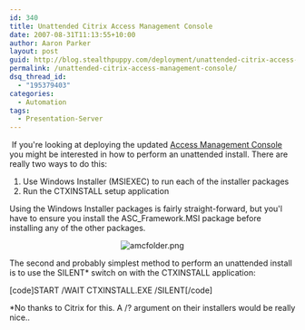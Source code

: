 ```yaml
---
id: 340
title: Unattended Citrix Access Management Console
date: 2007-08-31T11:13:55+10:00
author: Aaron Parker
layout: post
guid: http://blog.stealthpuppy.com/deployment/unattended-citrix-access-management-console
permalink: /unattended-citrix-access-management-console/
dsq_thread_id:
  - "195379403"
categories:
  - Automation
tags:
  - Presentation-Server
---
```

 If you're looking at deploying the updated [Access Management Console](https://www.citrix.com/English/SS/downloads/details.asp?dID=8218&downloadID=164650&pID=186#top) you might be interested in how to perform an unattended install. There are really two ways to do this:

  1. Use Windows Installer (MSIEXEC) to run each of the installer packages
  2. Run the CTXINSTALL setup application

Using the Windows Installer packages is fairly straight-forward, but you'l have to ensure you install the ASC_Framework.MSI package before installing any of the other packages.

<p style="text-align: center">
  <img src="{{site.baseurl}}/media/2007/08/amcfolder.png" alt="amcfolder.png" />
</p>

The second and probably simplest method to perform an unattended install is to use the SILENT* switch on with the CTXINSTALL application:

[code]START /WAIT CTXINSTALL.EXE /SILENT[/code]

*No thanks to Citrix for this. A /? argument on their installers would be really nice..